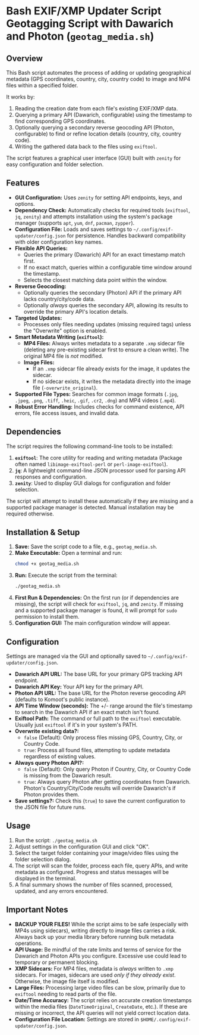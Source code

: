 # Bash EXIF/XMP Updater Script Geotagging Script with Dawarich and Photon (`geotag_media.sh`)

## Overview

This Bash script automates the process of adding or updating geographical metadata (GPS coordinates, country, city, country code) to image and MP4 files within a specified folder.

It works by:
1.  Reading the creation date from each file's existing EXIF/XMP data.
2.  Querying a primary API (Dawarich, configurable) using the timestamp to find corresponding GPS coordinates.
3.  Optionally querying a secondary reverse geocoding API (Photon, configurable) to find or refine location details (country, city, country code).
4.  Writing the gathered data back to the files using `exiftool`.

The script features a graphical user interface (GUI) built with `zenity` for easy configuration and folder selection.

## Features

* **GUI Configuration:** Uses `zenity` for setting API endpoints, keys, and options.
* **Dependency Check:** Automatically checks for required tools (`exiftool`, `jq`, `zenity`) and attempts installation using the system's package manager (supports `apt`, `yum`, `dnf`, `pacman`, `zypper`).
* **Configuration File:** Loads and saves settings to `~/.config/exif-updater/config.json` for persistence. Handles backward compatibility with older configuration key names.
* **Flexible API Queries:**
    * Queries the primary (Dawarich) API for an exact timestamp match first.
    * If no exact match, queries within a configurable time window around the timestamp.
    * Selects the closest matching data point within the window.
* **Reverse Geocoding:**
    * Optionally queries the secondary (Photon) API if the primary API lacks country/city/code data.
    * Optionally *always* queries the secondary API, allowing its results to override the primary API's location details.
* **Targeted Updates:**
    * Processes only files needing updates (missing required tags) unless the "Overwrite" option is enabled.
* **Smart Metadata Writing (`exiftool`):**
    * **MP4 Files:** Always writes metadata to a separate `.xmp` sidecar file (deleting any pre-existing sidecar first to ensure a clean write). The original MP4 file is *not* modified.
    * **Image Files:**
        * If an `.xmp` sidecar file already exists for the image, it updates the sidecar.
        * If no sidecar exists, it writes the metadata directly into the image file (`-overwrite_original`).
* **Supported File Types:** Searches for common image formats (`.jpg`, `.jpeg`, `.png`, `.tiff`, `.heic`, `.gif`, `.cr2`, `.dng`) and MP4 videos (`.mp4`).
* **Robust Error Handling:** Includes checks for command existence, API errors, file access issues, and invalid data.

## Dependencies

The script requires the following command-line tools to be installed:

1.  **`exiftool`**: The core utility for reading and writing metadata (Package often named `libimage-exiftool-perl` or `perl-image-exiftool`).
2.  **`jq`**: A lightweight command-line JSON processor used for parsing API responses and configuration.
3.  **`zenity`**: Used to display GUI dialogs for configuration and folder selection.

The script will attempt to install these automatically if they are missing and a supported package manager is detected. Manual installation may be required otherwise.

## Installation & Setup

1.  **Save:** Save the script code to a file, e.g., `geotag_media.sh`.
2.  **Make Executable:** Open a terminal and run:
    ```bash
    chmod +x geotag_media.sh
    ```
3.  **Run:** Execute the script from the terminal:
    ```bash
    ./geotag_media.sh
    ```
4.  **First Run & Dependencies:** On the first run (or if dependencies are missing), the script will check for `exiftool`, `jq`, and `zenity`. If missing and a supported package manager is found, it will prompt for `sudo` permission to install them.
5.  **Configuration GUI:** The main configuration window will appear.

## Configuration

Settings are managed via the GUI and optionally saved to `~/.config/exif-updater/config.json`.

* **Dawarich API URL:** The base URL for your primary GPS tracking API endpoint.
* **Dawarich API Key:** Your API key for the primary API.
* **Photon API URL:** The base URL for the Photon reverse geocoding API (defaults to Komoot's public instance).
* **API Time Window (seconds):** The +/- range around the file's timestamp to search in the Dawarich API if an exact match isn't found.
* **Exiftool Path:** The command or full path to the `exiftool` executable. Usually just `exiftool` if it's in your system's PATH.
* **Overwrite existing data?:**
    * `false` (Default): Only process files missing GPS, Country, City, or Country Code.
    * `true`: Process all found files, attempting to update metadata regardless of existing values.
* **Always query Photon API?:**
    * `false` (Default): Only query Photon if Country, City, or Country Code is missing from the Dawarich result.
    * `true`: Always query Photon after getting coordinates from Dawarich. Photon's Country/City/Code results will override Dawarich's if Photon provides them.
* **Save settings?:** Check this (`true`) to save the current configuration to the JSON file for future runs.

## Usage

1.  Run the script: `./geotag_media.sh`
2.  Adjust settings in the configuration GUI and click "OK".
3.  Select the target folder containing your image/video files using the folder selection dialog.
4.  The script will scan the folder, process each file, query APIs, and write metadata as configured. Progress and status messages will be displayed in the terminal.
5.  A final summary shows the number of files scanned, processed, updated, and any errors encountered.

## Important Notes

* **BACKUP YOUR FILES!** While the script aims to be safe (especially with MP4s using sidecars), writing directly to image files carries a risk. Always back up your media library before running bulk metadata operations.
* **API Usage:** Be mindful of the rate limits and terms of service for the Dawarich and Photon APIs you configure. Excessive use could lead to temporary or permanent blocking.
* **XMP Sidecars:** For MP4 files, metadata is *always* written to `.xmp` sidecars. For images, sidecars are used *only if they already exist*. Otherwise, the image file itself is modified.
* **Large Files:** Processing large video files can be slow, primarily due to `exiftool` needing to read parts of the file.
* **Date/Time Accuracy:** The script relies on accurate creation timestamps within the media files (`DateTimeOriginal`, `CreateDate`, etc.). If these are missing or incorrect, the API queries will not yield correct location data.
* **Configuration File Location:** Settings are stored in `$HOME/.config/exif-updater/config.json`.

